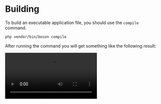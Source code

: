 # Building

To build an executable application file, you should use the `compile` command.

```shell
php vendor/bin/boson compile
```

After running the command you will get something like the following result:

<video src="compilation.mp4" preview-src="compilation.png" />

This command will compile your application into single executable file.
This is enough to distribute the application. NO dependencies (`php`, `node`,
`electron`, etc.) are required anymore. Everything you need will already be
included inside and ready to work!

## Cross-compilation

The following platforms and architectures are available 
for building the application:

- `Windows`
  - `amd64` (`x86_64`)
- `Linux`
  - `amd64` (`x86_64`)
  - `aarch64` (`arm64`)
- `macOS`
  - `amd64` (`x86_64`)
  - `aarch64` (`arm64`)

<note>
The same applies to `boson-php/runtime`. At the moment, only 
these platforms are supported, even if you distribute the application 
as source code, without building.
</note>